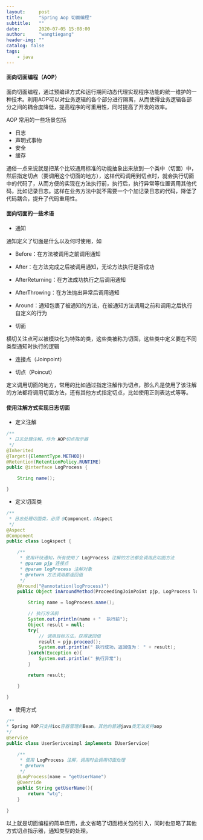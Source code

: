 ```yaml
---
layout:     post
title:      "Spring Aop 切面编程"
subtitle:   ""
date:       2020-07-05 15:08:00
author:     "wangtiegang"
header-img: ""
catalog: false
tags:
    - java
---
```


#### 面向切面编程（AOP）

面向切面编程，通过预编译方式和运行期间动态代理实现程序功能的统一维护的一种技术。利用AOP可以对业务逻辑的各个部分进行隔离，从而使得业务逻辑各部分之间的耦合度降低，提高程序的可重用性，同时提高了开发的效率。

AOP 常用的一些场景包括

* 日志
* 声明式事物
* 安全
* 缓存

通俗一点来说就是把某个比较通用标准的功能抽象出来放到一个类中（切面）中，然后指定切点（要调用这个切面的地方），这样代码调用到切点时，就会执行切面中的代码了，从而方便的实现在方法执行前，执行后，执行异常等位置调用其他代码，比如记录日志。这样在业务方法中就不需要一个个加记录日志的代码，降低了代码耦合，提升了代码重用性。

#### 面向切面的一些术语

* 通知
  
通知定义了切面是什么以及何时使用，如

  * Before：在方法被调用之前调用通知
  * After：在方法完成之后被调用通知，无论方法执行是否成功
  * AfterReturning：在方法成功执行之后调用通知
  * AfterThrowing：在方法抛出异常后调用通知
  * Around：通知包裹了被通知的方法，在被通知方法调用之前和调用之后执行自定义的行为

* 切面

横切关注点可以被模块化为特殊的类，这些类被称为切面，这些类中定义要在不同类型通知时执行的逻辑

* 连接点（Joinpoint）

* 切点（Poincut）

定义调用切面的地方，常用的比如通过指定注解作为切点，那么凡是使用了该注解的方法都将调用切面方法，还有其他方式指定切点，比如使用正则表达式等等。

#### 使用注解方式实现日志切面

* 定义注解

```java
/**
 * 日志处理注解，作为 AOP切点指示器
 */
@Inherited
@Target({ElementType.METHOD})
@Retention(RetentionPolicy.RUNTIME)
public @interface LogProcess {

    String name();

}
```

* 定义切面类
  
```java
/**
 * 日志处理切面类，必须 @Component，@Aspect
 */
@Aspect
@Component
public class LogAspect {

    /**
     * 使用环绕通知，所有使用了 LogProcess 注解的方法都会调用此切面方法
     * @param pjp 连接点
     * @param logProcess 注解对象
     * @return 方法调用都返回值
     */
    @Around("@annotation(logProcess)")
    public Object inAroundMethod(ProceedingJoinPoint pjp, LogProcess logProcess){

        String name = logProcess.name();

        // 执行方法前
        System.out.println(name + "  执行前");
        Object result = null;
        try{
            // 调用目标方法，获得返回值
            result = pjp.proceed();
            System.out.println(" 执行成功，返回值为： " + result);
        }catch(Exception e){
            System.out.println(" 执行异常");
        }

        return result;

    }

}
```

* 使用方式

```java
/**
* Spring AOP只支持ioc容器管理的Bean，其他的普通java类无法支持aop
*/
@Service
public class UserSerivceimpl implements IUserService{

    /**
     * 使用 LogProcess 注解，调用时会调用切面处理
     * @return
     */
    @LogProcess(name = "getUserName")
    @Override
    public String getUserName(){
        return "wtg";
    }
    
}
```

以上就是切面编程的简单应用，此文省略了切面相关包的引入，同时也忽略了其他方式切点指示器，通知类型的处理。